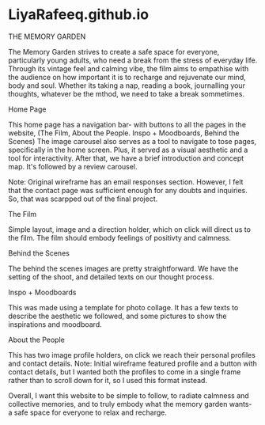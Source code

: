 # LiyaRafeeq.github.io

THE MEMORY GARDEN

The Memory Garden strives to create a safe space for everyone, particularly young adults, who need a break from the stress of everyday life. Through its vintage feel and calming vibe, the film aims to 
empathise with the audience on how important it is to recharge and rejuvenate our mind, body and soul. Whether its taking a nap, reading a book, journalling your thoughts, whatever be the mthod, we need to take 
a break sommetimes.

Home Page 

This home page has a navigation bar- with buttons to all the pages in the website, (The Film, About the People. Inspo + Moodboards, Behind the Scenes)
The image carousel also serves as a tool to navigate to tose pages, specifically in the home screen. Plus, it served as a visual aesthetic and a tool for interactivity. After that, we have a brief introduction and concept map. It's followed by a review carousel. 

Note: Original wireframe has an email responses section. However, I felt that the contact page was sufficient enough for any doubts and inquiries. So, that was scarpped out of the final project.

The Film

Simple layout, image and a direction holder, which on click will direct us to the film. The film should embody feelings of positivty and calmness. 

Behind the Scenes

The behind the scenes images are pretty straightforward. We have the setting of the shoot, and detailed texts on our thought process. 

Inspo + Moodboards

This was made using a template for photo collage. It has a few texts to describe the aesthetic we followed, and some pictures to show the inspirations and moodboard.

About the People

This has two image profile holders, on click we reach their personal profiles and contact details. 
Note: Initial wireframe featured profile and a button with contact details, but I wanted both the profiles to come in a single frame rather than to scroll down for it, so I used this format instead. 

Overall, I want this website to be simple to follow, to radiate calmness and collective memories, and to truly embody what the memory garden wants- a safe space for everyone to relax and recharge.
